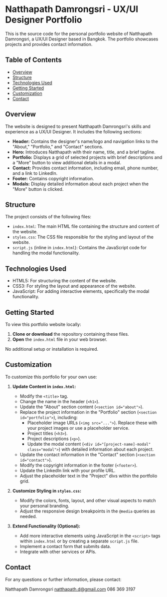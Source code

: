 # Natthapath Damrongsri - UX/UI Designer Portfolio

This is the source code for the personal portfolio website of Natthapath Damrongsri, a UX/UI Designer based in Bangkok. The portfolio showcases projects and provides contact information.

## Table of Contents

* [Overview](#overview)
* [Structure](#structure)
* [Technologies Used](#technologies-used)
* [Getting Started](#getting-started)
* [Customization](#customization)
* [Contact](#contact)

## Overview

The website is designed to present Natthapath Damrongsri's skills and experience as a UX/UI Designer. It includes the following sections:

* **Header:** Contains the designer's name/logo and navigation links to the "About," "Portfolio," and "Contact" sections.
* **Hero:** Introduces Natthapath with their name, title, and a brief tagline.
* **Portfolio:** Displays a grid of selected projects with brief descriptions and a "More" button to view additional details in a modal.
* **Contact:** Provides contact information, including email, phone number, and a link to LinkedIn.
* **Footer:** Contains copyright information.
* **Modals:** Display detailed information about each project when the "More" button is clicked.

## Structure

The project consists of the following files:

* `index.html`: The main HTML file containing the structure and content of the website.
* `styles.css`: The CSS file responsible for the styling and layout of the website.
* `script.js` (inline in `index.html`): Contains the JavaScript code for handling the modal functionality.

## Technologies Used

* HTML5: For structuring the content of the website.
* CSS3: For styling the layout and appearance of the website.
* JavaScript: For adding interactive elements, specifically the modal functionality.

## Getting Started

To view this portfolio website locally:

1.  **Clone or download** the repository containing these files.
2.  **Open** the `index.html` file in your web browser.

No additional setup or installation is required.

## Customization

To customize this portfolio for your own use:

1.  **Update Content in `index.html`:**
    * Modify the `<title>` tag.
    * Change the name in the header (`<h1>`).
    * Update the "About" section content (`<section id="about">`).
    * Replace the project information in the "Portfolio" section (`<section id="portfolio">`), including:
        * Placeholder image URLs (`<img src="...">`). Replace these with your project images or use a placeholder service.
        * Project titles (`<h3>`).
        * Project descriptions (`<p>`).
        * Update the modal content (`<div id="[project-name]-modal" class="modal">`) with detailed information about each project.
    * Update the contact information in the "Contact" section (`<section id="contact">`).
    * Modify the copyright information in the footer (`<footer>`).
    * Update the LinkedIn link with your profile URL.
    * Adjust the placeholder text in the "Project" divs within the portfolio grid.

2.  **Customize Styling in `styles.css`:**
    * Modify the colors, fonts, layout, and other visual aspects to match your personal branding.
    * Adjust the responsive design breakpoints in the `@media` queries as needed.

3.  **Extend Functionality (Optional):**
    * Add more interactive elements using JavaScript in the `<script>` tags within `index.html` or by creating a separate `script.js` file.
    * Implement a contact form that submits data.
    * Integrate with other services or APIs.

## Contact

For any questions or further information, please contact:

Natthapath Damrongsri
natthapath.d@gmail.com
086 369 3197
